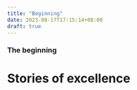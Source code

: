 ```yaml
---
title: "Beginning"
date: 2023-08-17T17:15:14+08:00
draft: true
---
```


### The beginning

# Stories of excellence